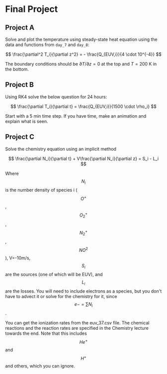 Final Project
=============

## Project A

Solve and plot the temperature using steady-state heat equation using the 
data and functions from `day_7` and `day_8`:

$$
\frac{\partial^2 T_i}{\partial z^2} = - \frac{Q_{EUV,i}}{4 \cdot 10^{-4}}
$$

The boundary conditions should be $\partial T / \partial z = 0$ at the top and
$T=200$ K in the bottom.

## Project B

Using RK4 solve the below question for 24 hours:

$$
\frac{\partial T_i}{\partial t} = \frac{Q_{EUV,i}}{1500 \cdot \rho_i}
$$

Start with a 5 min time step. If you have time, make an animation and explain
what is seen.

## Project C

Solve the chemistry equation using an implicit method

$$
\frac{\partial N_i}{\partial t} + V\frac{\partial N_i}{\partial z} = S_i - L_i 
$$

Where $$N_i$$ is the number density of species i ($$O^+$$, $$O_2^+$$, $$N_2^+$$, $$NO^2$$), V=-10m/s, $$S_i$$ are the sources (one of which will be EUV), and $$L_i$$ are the losses. You will need to include electrons as a species, but you don't have to advect it or solve for the chemistry for it, since $$e- = \sum N_i$$.

You can get the ionization rates from the euv_37.csv file.  The chemical reactions and the reaction rates are specified in the Chemistry lecture towards the end.  Note that this includes $$He^+$$ and $$H^+$$ and others, which you can ignore.

